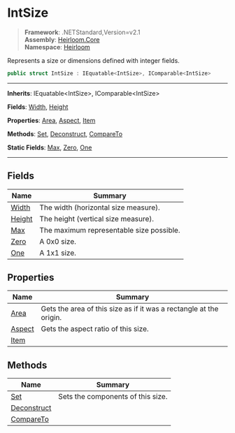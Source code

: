 # IntSize

> **Framework**: .NETStandard,Version=v2.1  
> **Assembly**: [Heirloom.Core][0]  
> **Namespace**: [Heirloom][0]  

Represents a size or dimensions defined with integer fields.

```cs
public struct IntSize : IEquatable<IntSize>, IComparable<IntSize>
```

--------------------------------------------------------------------------------

**Inherits**: IEquatable\<IntSize>, IComparable\<IntSize>

**Fields**: [Width][1], [Height][2]

**Properties**: [Area][3], [Aspect][4], [Item][5]

**Methods**: [Set][6], [Deconstruct][7], [CompareTo][8]

**Static Fields**: [Max][9], [Zero][10], [One][11]

--------------------------------------------------------------------------------

## Fields

| Name        | Summary                                  |
|-------------|------------------------------------------|
| [Width][1]  | The width (horizontal size measure).     |
| [Height][2] | The height (vertical size measure).      |
| [Max][9]    | The maximum representable size possible. |
| [Zero][10]  | A 0x0 size.                              |
| [One][11]   | A 1x1 size.                              |

## Properties

| Name        | Summary                                                            |
|-------------|--------------------------------------------------------------------|
| [Area][3]   | Gets the area of this size as if it was a rectangle at the origin. |
| [Aspect][4] | Gets the aspect ratio of this size.                                |
| [Item][5]   |                                                                    |

## Methods

| Name             | Summary                           |
|------------------|-----------------------------------|
| [Set][6]         | Sets the components of this size. |
| [Deconstruct][7] |                                   |
| [CompareTo][8]   |                                   |

[0]: ..\Heirloom.Core.md
[1]: Heirloom.IntSize.Width.md
[2]: Heirloom.IntSize.Height.md
[3]: Heirloom.IntSize.Area.md
[4]: Heirloom.IntSize.Aspect.md
[5]: Heirloom.IntSize.Item.md
[6]: Heirloom.IntSize.Set.md
[7]: Heirloom.IntSize.Deconstruct.md
[8]: Heirloom.IntSize.CompareTo.md
[9]: Heirloom.IntSize.Max.md
[10]: Heirloom.IntSize.Zero.md
[11]: Heirloom.IntSize.One.md
